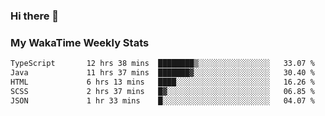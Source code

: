 ### Hi there 👋

<!--
**royschrauwen/royschrauwen** is a ✨ _special_ ✨ repository because its `README.md` (this file) appears on your GitHub profile.

Here are some ideas to get you started:

- 🔭 I’m currently working on ...
- 🌱 I’m currently learning ...
- 👯 I’m looking to collaborate on ...
- 🤔 I’m looking for help with ...
- 💬 Ask me about ...
- 📫 How to reach me: ...
- 😄 Pronouns: ...
- ⚡ Fun fact: ...
-->


### My WakaTime Weekly Stats
<!--START_SECTION:waka-->

```txt
TypeScript       12 hrs 38 mins  ████████▒░░░░░░░░░░░░░░░░   33.07 %
Java             11 hrs 37 mins  ███████▓░░░░░░░░░░░░░░░░░   30.40 %
HTML             6 hrs 13 mins   ████░░░░░░░░░░░░░░░░░░░░░   16.26 %
SCSS             2 hrs 37 mins   █▓░░░░░░░░░░░░░░░░░░░░░░░   06.85 %
JSON             1 hr 33 mins    █░░░░░░░░░░░░░░░░░░░░░░░░   04.07 %
```

<!--END_SECTION:waka-->
